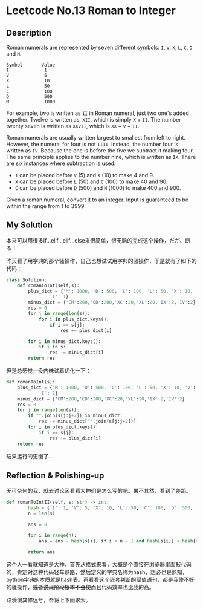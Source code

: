 # Leetcode No.13 Roman to Integer

## Description

Roman numerals are represented by seven different symbols: `I`, `V`, `X`, `L`, `C`, `D` and `M`.

```
Symbol       Value
I             1
V             5
X             10
L             50
C             100
D             500
M             1000
```

For example, two is written as `II` in Roman numeral, just two one's added together. Twelve is written as, `XII`, which is simply `X` + `II`. The number twenty seven is written as `XXVII`, which is `XX` + `V` + `II`.

Roman numerals are usually written largest to smallest from left to right. However, the numeral for four is not `IIII`. Instead, the number four is written as `IV`. Because the one is before the five we subtract it making four. The same principle applies to the number nine, which is written as `IX`. There are six instances where subtraction is used:

- `I` can be placed before `V` (5) and `X` (10) to make 4 and 9. 
- `X` can be placed before `L` (50) and `C` (100) to make 40 and 90. 
- `C` can be placed before `D` (500) and `M` (1000) to make 400 and 900.

Given a roman numeral, convert it to an integer. Input is guaranteed to be within the range from 1 to 3999.

## My Solution

本来可以用很多if...elif...elif...else来很简单，很无脑的完成这个操作，だが、断る！

昨天看了用字典的那个骚操作，自己也想试试用字典的骚操作，于是就有了如下的代码：

```python
class Solution:
    def romanToInt(self,s):
        plus_dict = {'M': 1000, 'D': 500, 'C': 100, 'L': 50, 'X': 10, 'V': 5,
                'I': 1}
        minus_dict = {'CM':200,'CD':200,'XC':20,'XL':20,'IX':2,'IV':2}
        res = 0
        for j in range(len(s)):
            for i in plus_dict.keys():
                if i == s[j]:
                    res += plus_dict[i]

        for i in minus_dict.keys():
            if i in s:
                res -= minus_dict[i]
        return res
```

~~但是总感觉，没内味~~试着优化一下：

```python
def romanToInt(s):
    plus_dict = {'M': 1000, 'D': 500, 'C': 100, 'L': 50, 'X': 10, 'V': 5,
            'I': 1}
    minus_dict = {'CM':200,'CD':200,'XC':20,'XL':20,'IX':2,'IV':2}
    res = 0
    for j in range(len(s)):
        if "".join(s[j:j+2]) in minus_dict:
            res -= minus_dict["".join(s[j:j+2])]
        for i in plus_dict.keys():
            if i == s[j]:
                res += plus_dict[i]
    return res
```

结果运行的更慢了...

## Reflection & Polishing-up

无可奈何的我，就去讨论区看看大神们是怎么写的吧。果不其然，看到了差距。

```python
def romanToIntII(self, s: str) -> int:
        hash = {'I': 1, 'V': 5, 'X': 10, 'L': 50, 'C': 100, 'D': 500, 'M': 1000}
        n = len(s)

        ans = 0

        for i in range(n):
            ans = ans - hash[s[i]] if i < n - 1 and hash[s[i]] < hash[s[i+1]] else ans + hash[s[i]]

        return ans
```

这个人一看就知道是大神，首先从格式来看，大概是个直接在浏览器里面敲代码的，肯定对这种代码轻车熟路，然后定义的字典名称为hash，想必也是熟知，python字典的本质就是hash表。再看看这个嵌套判断的赋值语句，都是我使不好的骚操作，~~或者说现阶段根本不会使~~而且代码效率也比我的高。

路漫漫其修远兮，吾将上下而求索。